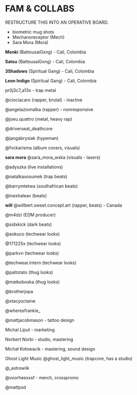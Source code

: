 # FAM & COLLABS

RESTRUCTURE THIS INTO AN OPERATIVE BOARD.
- biometric mug shots
- Mechanoreceptor (Mech)
- Sara Mora (Mora)

**Monki** (BattousaiGxng) - Cali, Colombia

**Satsu** (BattousaiGxng) - Cali, Colombia

**3Shadows** (Spiritual Gang) - Cali, Colombia

**Leon Indigo** (Spiritual Gang) - Cali, Colombia

pr0j3c7_a13x - trap metal

@ciociacaro (rapper, brutal) - inactive

@angelaziomalka (rapper) - nonresponsive

@joeu.quattro (metal, heavy rap)

@driverseat_deathcore

@jangabrysiak (hypeman)

@fvckarisma (album covers, visuals)

**sara mora** @sara_mora_wska (visuals - lasers)

@adyszka (live installations)

@natalkaxosumek (trap beats)

@barrymtetwa (southafrican beats)

@inexhaleav (beats)

**will** @willbert.sweet.concept.art (rapper, beats) - Canada

@m4dzi (EDM producer)

@sidxkick (dark beats)

@aokuco (techwear looks)

@171225x (techwear looks)

@parkvn (techwear looks)

@techwear.intern (techwear looks)

@paltotato (thug looks)

@matkoboska (thug looks)

@brotherjopa

@xtacyoctaine

@wheresfrankie_

@mattjacobmason - tattoo design

Michal Liput - marketing

Norbert Norbi - studio, mastering

Michał Kołowacik - mastering, sound design

Ghost Light Music @ghost_light_music (trapcore, has a studio)

@_astrowilk

@voorheesxsf - merch, crosspromo

@mattpsd



